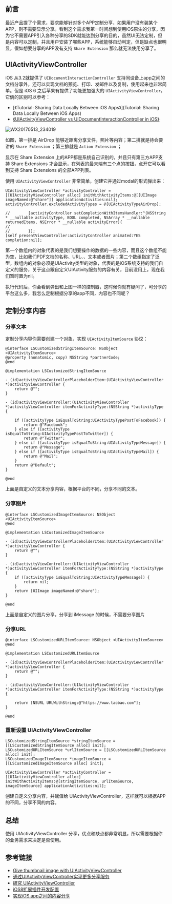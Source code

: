 
## 前言

最近产品提了个需求，要求能够针对多个APP定制分享，如果用户没有装某个APP，则不需要显示分享。看到这个需求我第一时间想到使用iOS原生的分享，因为它不需要APP引入各种分享的SDK就能达到分享的目的，虽然UI无法定制，但是内容可以定制，并且用户安装了哪些APP，系统能够自动判定，但是缺点也很明显，假如想要分享的APP没有支持 `Share Extension` 那么就无法使用分享了。

## UIActivityViewController

iOS 从3.2就提供了 `UIDocumentInteractionController` 支持同设备上app之间的文档分享外，还可以实现文档的预览、打印、发邮件以及复制，使用起来也非常简单。但是 iOS 6 之后苹果有提供了功能更加强大的 `UIActivityViewController`。它俩的区别可以参考：

* [《Tutorial: Sharing Data Locally Between iOS Apps》](Tutorial: Sharing Data Locally Between iOS Apps)
* [《UIActivityViewController vs UIDocumentInteractionController in iOS》](http://stackoverflow.com/questions/21234699/uiactivityviewcontroller-vs-uidocumentinteractioncontroller-in-ios)

![WX20170513_234019](http://p44bkxib3.bkt.clouddn.com/WX20170513_234019.png)

如图，第一排是 AirDrop 能够近距离分享文件，照片等内容；第二排就是待会要讲的 `Share Extension` ；第三排就是 `Action Extension` ；

显示在 Share Extension 上的APP都是系统自己识别的，并且只有第三方APP支持 Share Extensions 才会显示，在列表的最末端有三个点的按钮，点开它可以看到支持 Share Extensions 的全部APP列表。

使用 `UIActivityViewController` 非常简单，创建它并通过modal的形式弹出来：

```objc
UIActivityViewController *activityController = [[UIActivityViewController alloc] initWithActivityItems:@[[UIImage imageNamed:@"share"]] applicationActivities:nil];
activityController.excludedActivityTypes = @[UIActivityTypeAirDrop];
        
//        [activityController setCompletionWithItemsHandler:^(NSString * __nullable activityType, BOOL completed, NSArray * __nullable returnedItems, NSError * __nullable activityError){
//            
//        }];
[self presentViewController:activityController animated:YES completion:nil];
```

第一个数组内的对象代表的是我们想要操作的数据的一些内容，而且这个数组不能为空，比如我们PDF文档的名称、URL、、文本或者图片；第二个数组指定了泛型，数组内的对象必须是UIActivity类型的对象，代表的是iOS系统支持的我们自定义的服务，关于这点跟自定义UIActivity服务的内容有关，目前没用上，现在我们暂时置为nil。

执行代码后，你会看到弹出和上图一样的控制器，这时候你就有疑问了，可分享的平台这么多，我怎么定制根据分享的app不同，内容也不同呢？

## 定制分享内容

### 分享文本
定制分享内容你需要创建一个对象，实现 `UIActivityItemSource` 协议：

```objc
@interface LSCustomizedStringItemSource: NSObject <UIActivityItemSource>
@property (nonatomic, copy) NSString *partnerCode;
@end

@implementation LSCustomizedStringItemSource

- (id)activityViewControllerPlaceholderItem:(UIActivityViewController *)activityViewController {
    return @"";
}

- (id)activityViewController:(UIActivityViewController *)activityViewController itemForActivityType:(NSString *)activityType {

    if ([activityType isEqualToString:UIActivityTypePostToFacebook]) {
        return @"Facebook";
    } else if ([activityType isEqualToString:UIActivityTypePostToTwitter]) {
        return @"Twitter";
    } else if ([activityType isEqualToString:UIActivityTypeMessage]) {
        return @"Message";
    } else if ([activityType isEqualToString:UIActivityTypeMail]) {
        return @"Mail";
    }
    return @"Default";
}

@end
```

上面是自定义的文本分享内容，根据平台的不同，分享不同的文本。

### 分享图片
```objc
@interface LSCustomizedImageItemSource: NSObject <UIActivityItemSource>
@end

@implementation LSCustomizedImageItemSource

- (id)activityViewControllerPlaceholderItem:(UIActivityViewController *)activityViewController {
    return @"";
}

- (id)activityViewController:(UIActivityViewController *)activityViewController itemForActivityType:(NSString *)activityType {
    if ([activityType isEqualToString:UIActivityTypeMessage]) {
        return nil;
    }
    return [UIImage imageNamed:@"share"];
}

@end
```

上面是自定义的图片分享，分享到 iMessage 的时候，不需要分享图片

### 分享URL

```objc
@interface LSCustomizedURLItemSource: NSObject <UIActivityItemSource>
@end

@implementation LSCustomizedURLItemSource

- (id)activityViewControllerPlaceholderItem:(UIActivityViewController *)activityViewController {
    return @"";
}

- (id)activityViewController:(UIActivityViewController *)activityViewController itemForActivityType:(NSString *)activityType {
    
    return [NSURL URLWithString:@"https://www.taobao.com"];
}

@end
```

### 重新设置 UIActivityViewController


```objc
LSCustomizedStringItemSource *stringItemSource = [[LSCustomizedStringItemSource alloc] init];
LSCustomizedURLItemSource *urlItemSource = [[LSCustomizedURLItemSource alloc] init];
LSCustomizedImageItemSource *imageItemSource = [[LSCustomizedImageItemSource alloc] init];

UIActivityViewController *activityController = [[UIActivityViewController alloc] initWithActivityItems:@[stringItemSource, urlItemSource, imageItemSource] applicationActivities:nil];
```

创建自定义分享内容，并赋值给 UIActivityViewController，这样就可以根据APP的不同，分享不同的内容。

## 总结

使用 UIActivityViewController 分享，优点和缺点都非常明显，所以需要根据你的业务需求来决定是否使用。

## 参考链接

* [Give thumbnail image with UIActivityViewController](http://stackoverflow.com/questions/37468195/give-thumbnail-image-with-uiactivityviewcontroller/37548529)
* [通过UIActivityViewController实现更多分享服务](http://www.jianshu.com/p/a1c9621a3f4e)
* [研究 UIActivityViewController](http://www.cocoachina.com/industry/20140425/8233.html)
* [iOS8扩展插件开发配置](http://blog.csdn.net/phunxm/article/details/42715145)
* [实现iOS app之间的内容分享](https://segmentfault.com/a/1190000004237771s)



